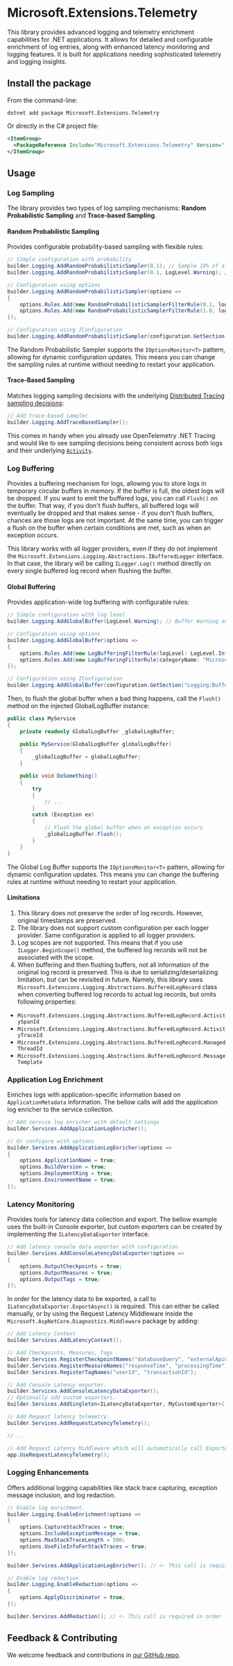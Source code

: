 # Microsoft.Extensions.Telemetry

This library provides advanced logging and telemetry enrichment capabilities for .NET applications. It allows for detailed and configurable enrichment of log entries, along with enhanced latency monitoring and logging features. It is built for applications needing sophisticated telemetry and logging insights.

## Install the package

From the command-line:

```console
dotnet add package Microsoft.Extensions.Telemetry
```

Or directly in the C# project file:

```xml
<ItemGroup>
  <PackageReference Include="Microsoft.Extensions.Telemetry" Version="[CURRENTVERSION]" />
</ItemGroup>
```

## Usage

### Log Sampling

The library provides two types of log sampling mechanisms: **Random Probabilistic Sampling** and **Trace-based Sampling**.

#### Random Probabilistic Sampling

Provides configurable probability-based sampling with flexible rules:

```csharp
// Simple configuration with probability
builder.Logging.AddRandomProbabilisticSampler(0.1); // Sample 10% of all logs, meaning - 90% of logs will be dropped
builder.Logging.AddRandomProbabilisticSampler(0.1, LogLevel.Warning); // Sample 10% of Warning and lower level logs

// Configuration using options
builder.Logging.AddRandomProbabilisticSampler(options =>
{
    options.Rules.Add(new RandomProbabilisticSamplerFilterRule(0.1, logLevel: LogLevel.Information)); // Sample 10% of Information and lower level logs
    options.Rules.Add(new RandomProbabilisticSamplerFilterRule(1.0, logLevel: LogLevel.Error)); // Sample all Error logs
});

// Configuration using IConfiguration
builder.Logging.AddRandomProbabilisticSampler(configuration.GetSection("Logging:Sampling"));
```

The Random Probabilistic Sampler supports the `IOptionsMonitor<T>` pattern, allowing for dynamic configuration updates. This means you can change the sampling rules at runtime without needing to restart your application.

#### Trace-Based Sampling

Matches logging sampling decisions with the underlying [Distributed Tracing sampling decisions](https://learn.microsoft.com/dotnet/core/diagnostics/distributed-tracing-concepts#sampling):

```csharp
// Add trace-based sampler
builder.Logging.AddTraceBasedSampler();
```

This comes in handy when you already use OpenTelemetry .NET Tracing and would like to see sampling decisions being consistent across both logs and their underlying [`Activity`](https://learn.microsoft.com/dotnet/core/diagnostics/distributed-tracing-concepts#sampling).

### Log Buffering

Provides a buffering mechanism for logs, allowing you to store logs in temporary circular buffers in memory. If the buffer is full, the oldest logs will be dropped. If you want to emit the buffered logs, you can call `Flush()` on the buffer. That way, if you don't flush buffers, all buffered logs will eventually be dropped and that makes sense - if you don't flush buffers, chances are
those logs are not important. At the same time, you can trigger a flush on the buffer when certain conditions are met, such as when an exception occurs.

This library works with all logger providers, even if they do not implement the `Microsoft.Extensions.Logging.Abstractions.IBufferedLogger` interface. In that case, the library will
be calling `ILogger.Log()` method directly on every single buffered log record when flushing the buffer.

#### Global Buffering

Provides application-wide log buffering with configurable rules:

```csharp
// Simple configuration with log level
builder.Logging.AddGlobalBuffer(LogLevel.Warning); // Buffer Warning and lower level logs

// Configuration using options
builder.Logging.AddGlobalBuffer(options =>
{
    options.Rules.Add(new LogBufferingFilterRule(logLevel: LogLevel.Information)); // Buffer Information and lower level logs
    options.Rules.Add(new LogBufferingFilterRule(categoryName: "Microsoft.*")); // Buffer logs from Microsoft namespaces
});

// Configuration using IConfiguration
builder.Logging.AddGlobalBuffer(configuration.GetSection("Logging:Buffering"));
```

Then, to flush the global buffer when a bad thing happens, call the `Flush()` method on the injected GlobalLogBuffer instance:

```csharp
public class MyService
{
    private readonly GlobalLogBuffer _globalLogBuffer;

    public MyService(GlobalLogBuffer globalLogBuffer)
    {
        _globalLogBuffer = globalLogBuffer;
    }

    public void DoSomething()
    {
        try
        {    
            // ...
        }
        catch (Exception ex)
        {
            // Flush the global buffer when an exception occurs
            _globalLogBuffer.Flush();
        }
    }
}
```

The Global Log Buffer supports the `IOptionsMonitor<T>` pattern, allowing for dynamic configuration updates. This means you can change the buffering rules at runtime without needing to restart your application.

#### Limitations

1. This library does not preserve the order of log records. However, original timestamps are preserved.
1. The library does not support custom configuration per each logger provider. Same configuration is applied to all logger providers.
1. Log scopes are not supported. This means that if you use `ILogger.BeginScope()` method, the buffered log records will not be associated with the scope.
1. When buffering and then flushing buffers, not all information of the original log record is preserved. This is due to serializing/deserializing limitation, but can be
revisited in future. Namely, this library uses `Microsoft.Extensions.Logging.Abstractions.BufferedLogRecord` class when converting buffered log records to actual log records, but omits following properties:

- `Microsoft.Extensions.Logging.Abstractions.BufferedLogRecord.ActivitySpanId`
- `Microsoft.Extensions.Logging.Abstractions.BufferedLogRecord.ActivityTraceId`
- `Microsoft.Extensions.Logging.Abstractions.BufferedLogRecord.ManagedThreadId`
- `Microsoft.Extensions.Logging.Abstractions.BufferedLogRecord.MessageTemplate`

### Application Log Enrichment

Enriches logs with application-specific information based on `ApplicationMetadata` information. The bellow calls will add the application log enricher to the service collection.

```csharp
// Add service log enricher with default settings
builder.Services.AddApplicationLogEnricher();

// Or configure with options
builder.Services.AddApplicationLogEnricher(options =>
{
    options.ApplicationName = true;
    options.BuildVersion = true;
    options.DeploymentRing = true;
    options.EnvironmentName = true;
});
```

### Latency Monitoring

Provides tools for latency data collection and export. The bellow example uses the built-in Console exporter, but custom exporters can be created by implementing the `ILatencyDataExporter` interface.

```csharp
// Add latency console data exporter with configuration
builder.Services.AddConsoleLatencyDataExporter(options =>
{
    options.OutputCheckpoints = true;
    options.OutputMeasures = true;
    options.OutputTags = true;
});
```

In order for the latency data to be exported, a call to `ILatencyDataExporter.ExportAsync()` is required. This can either be called manually, or by using the Request Latency Middleware inside the `Microsoft.AspNetCore.Diagnostics.Middleware` package by adding:

```csharp
// Add Latency Context
builder.Services.AddLatencyContext();

// Add Checkpoints, Measures, Tags
builder.Services.RegisterCheckpointNames("databaseQuery", "externalApiCall");
builder.Services.RegisterMeasureNames("responseTime", "processingTime");
builder.Services.RegisterTagNames("userId", "transactionId");

// Add Console Latency exporter.
builder.Services.AddConsoleLatencyDataExporter();
// Optionally add custom exporters.
builder.Services.AddSingleton<ILatencyDataExporter, MyCustomExporter>();

// Add Request latency telemetry.
builder.Services.AddRequestLatencyTelemetry();

// ...

// Add Request Latency Middleware which will automatically call ExportAsync on all registered latency exporters.
app.UseRequestLatencyTelemetry();
```

### Logging Enhancements

Offers additional logging capabilities like stack trace capturing, exception message inclusion, and log redaction.

```csharp
// Enable log enrichment.
builder.Logging.EnableEnrichment(options =>
{
    options.CaptureStackTraces = true;
    options.IncludeExceptionMessage = true;
    options.MaxStackTraceLength = 500;
    options.UseFileInfoForStackTraces = true;
});

builder.Services.AddApplicationLogEnricher(); // <- This call is required in order for the enricher to be added into the service collection.

// Enable log redaction
builder.Logging.EnableRedaction(options =>
{
    options.ApplyDiscriminator = true;
});

builder.Services.AddRedaction(); // <- This call is required in order for the redactor provider to be added into the service collection.

```

## Feedback & Contributing

We welcome feedback and contributions in [our GitHub repo](https://github.com/dotnet/extensions).
